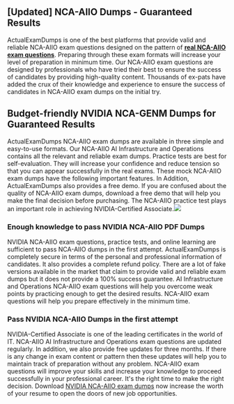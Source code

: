 ## **[Updated] NCA-AIIO Dumps - Guaranteed Results**

  
ActualExamDumps is one of the best platforms that provide valid and reliable NCA-AIIO exam questions designed on the pattern of **[real NCA-AIIO exam questions](https://actualexamdumps.com/nca-aiio.html)**. Preparing through these exam formats will increase your level of preparation in minimum time. Our NCA-AIIO exam questions are designed by professionals who have tried their best to ensure the success of candidates by providing high-quality content. Thousands of ex-pats have added the crux of their knowledge and experience to ensure the success of candidates in NCA-AIIO exam dumps on the initial try.  

## **Budget-friendly NVIDIA NCA-GENM Dumps for Guaranteed Results**

  
ActualExamDumps NCA-AIIO exam dumps are available in three simple and easy-to-use formats. Our NCA-AIIO AI Infrastructure and Operations contains all the relevant and reliable exam dumps. Practice tests are best for self-evaluation. They will increase your confidence and reduce tension so that you can appear successfully in the real exams. These mock NCA-AIIO exam dumps have the following important features. In Addition, ActualExamDumps also provides a free demo. If you are confused about the quality of NCA-AIIO exam dumps, download a free demo that will help you make the final decision before purchasing. The NCA-AIIO practice test plays an important role in achieving NVIDIA-Certified Associate.[![](https://actualexamdumps.com/wp-content/uploads/2024/11/ActualExamDumps.png)](https://actualexamdumps.com/nca-aiio.html)  

### **Enough knowledge to pass NVIDIA NCA-AIIO PDF Dumps**

  
NVIDIA NCA-AIIO exam questions, practice tests, and online learning are sufficient to pass NCA-AIIO dumps in the first attempt. ActualExamDumps is completely secure in terms of the personal and professional information of candidates. It also provides a complete refund policy. There are a lot of fake versions available in the market that claim to provide valid and reliable exam dumps but it does not provide a 100% success guarantee. AI Infrastructure and Operations NCA-AIIO exam questions will help you overcome weak points by practicing enough to get the desired results. NCA-AIIO exam questions will help you prepare effectively in the minimum time.  

### **Pass NVIDIA NCA-AIIO Dumps in the first attempt**

  
NVIDIA-Certified Associate is one of the leading certificates in the world of IT. NCA-AIIO AI Infrastructure and Operations exam questions are updated regularly. In addition, we also provide free updates for three months. If there is any change in exam content or pattern then these updates will help you to maintain track of preparation without any problem. NCA-AIIO exam questions will improve your skills and increase your knowledge to proceed successfully in your professional career. It's the right time to make the right decision. Download [NVIDIA NCA-AIIO exam dumps](https://actualexamdumps.com/) now increase the worth of your resume to open the doors of new job opportunities.

